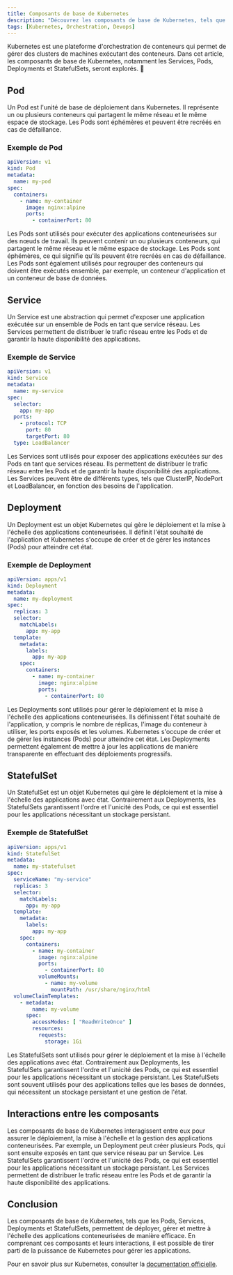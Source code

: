 ```yaml
---
title: Composants de base de Kubernetes
description: "Découvrez les composants de base de Kubernetes, tels que les Services, Pods, Deployments et StatefulSets."
tags: [Kubernetes, Orchestration, Devops]
---
```


Kubernetes est une plateforme d'orchestration de conteneurs qui permet de gérer des clusters de machines exécutant des conteneurs. Dans cet article, les composants de base de Kubernetes, notamment les Services, Pods, Deployments et StatefulSets, seront explorés. 🚀

<!--truncate-->

## Pod

Un Pod est l'unité de base de déploiement dans Kubernetes. Il représente un ou plusieurs conteneurs qui partagent le même réseau et le même espace de stockage. Les Pods sont éphémères et peuvent être recréés en cas de défaillance.

### Exemple de Pod

```yaml
apiVersion: v1
kind: Pod
metadata:
  name: my-pod
spec:
  containers:
    - name: my-container
      image: nginx:alpine
      ports:
        - containerPort: 80
```

Les Pods sont utilisés pour exécuter des applications conteneurisées sur des nœuds de travail. Ils peuvent contenir un ou plusieurs conteneurs, qui partagent le même réseau et le même espace de stockage. Les Pods sont éphémères, ce qui signifie qu'ils peuvent être recréés en cas de défaillance. Les Pods sont également utilisés pour regrouper des conteneurs qui doivent être exécutés ensemble, par exemple, un conteneur d'application et un conteneur de base de données.

## Service

Un Service est une abstraction qui permet d'exposer une application exécutée sur un ensemble de Pods en tant que service réseau. Les Services permettent de distribuer le trafic réseau entre les Pods et de garantir la haute disponibilité des applications.

### Exemple de Service

```yaml
apiVersion: v1
kind: Service
metadata:
  name: my-service
spec:
  selector:
    app: my-app
  ports:
    - protocol: TCP
      port: 80
      targetPort: 80
  type: LoadBalancer
```

Les Services sont utilisés pour exposer des applications exécutées sur des Pods en tant que services réseau. Ils permettent de distribuer le trafic réseau entre les Pods et de garantir la haute disponibilité des applications. Les Services peuvent être de différents types, tels que ClusterIP, NodePort et LoadBalancer, en fonction des besoins de l'application.

## Deployment

Un Deployment est un objet Kubernetes qui gère le déploiement et la mise à l'échelle des applications conteneurisées. Il définit l'état souhaité de l'application et Kubernetes s'occupe de créer et de gérer les instances (Pods) pour atteindre cet état.

### Exemple de Deployment

```yaml
apiVersion: apps/v1
kind: Deployment
metadata:
  name: my-deployment
spec:
  replicas: 3
  selector:
    matchLabels:
      app: my-app
  template:
    metadata:
      labels:
        app: my-app
    spec:
      containers:
        - name: my-container
          image: nginx:alpine
          ports:
            - containerPort: 80
```

Les Deployments sont utilisés pour gérer le déploiement et la mise à l'échelle des applications conteneurisées. Ils définissent l'état souhaité de l'application, y compris le nombre de réplicas, l'image du conteneur à utiliser, les ports exposés et les volumes. Kubernetes s'occupe de créer et de gérer les instances (Pods) pour atteindre cet état. Les Deployments permettent également de mettre à jour les applications de manière transparente en effectuant des déploiements progressifs.

## StatefulSet

Un StatefulSet est un objet Kubernetes qui gère le déploiement et la mise à l'échelle des applications avec état. Contrairement aux Deployments, les StatefulSets garantissent l'ordre et l'unicité des Pods, ce qui est essentiel pour les applications nécessitant un stockage persistant.

### Exemple de StatefulSet

```yaml
apiVersion: apps/v1
kind: StatefulSet
metadata:
  name: my-statefulset
spec:
  serviceName: "my-service"
  replicas: 3
  selector:
    matchLabels:
      app: my-app
  template:
    metadata:
      labels:
        app: my-app
    spec:
      containers:
        - name: my-container
          image: nginx:alpine
          ports:
            - containerPort: 80
          volumeMounts:
            - name: my-volume
              mountPath: /usr/share/nginx/html
  volumeClaimTemplates:
    - metadata:
        name: my-volume
      spec:
        accessModes: [ "ReadWriteOnce" ]
        resources:
          requests:
            storage: 1Gi
```

Les StatefulSets sont utilisés pour gérer le déploiement et la mise à l'échelle des applications avec état. Contrairement aux Deployments, les StatefulSets garantissent l'ordre et l'unicité des Pods, ce qui est essentiel pour les applications nécessitant un stockage persistant. Les StatefulSets sont souvent utilisés pour des applications telles que les bases de données, qui nécessitent un stockage persistant et une gestion de l'état.

## Interactions entre les composants

Les composants de base de Kubernetes interagissent entre eux pour assurer le déploiement, la mise à l'échelle et la gestion des applications conteneurisées. Par exemple, un Deployment peut créer plusieurs Pods, qui sont ensuite exposés en tant que service réseau par un Service. Les StatefulSets garantissent l'ordre et l'unicité des Pods, ce qui est essentiel pour les applications nécessitant un stockage persistant. Les Services permettent de distribuer le trafic réseau entre les Pods et de garantir la haute disponibilité des applications.

## Conclusion

Les composants de base de Kubernetes, tels que les Pods, Services, Deployments et StatefulSets, permettent de déployer, gérer et mettre à l'échelle des applications conteneurisées de manière efficace. En comprenant ces composants et leurs interactions, il est possible de tirer parti de la puissance de Kubernetes pour gérer les applications.

Pour en savoir plus sur Kubernetes, consulter la [documentation officielle](https://kubernetes.io/fr/docs/concepts/).
